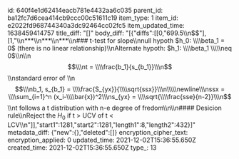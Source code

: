 id: 640f4e1d62414eacb781e4432aa6c035
parent_id: ba12fc7d6cea414cb9ccc00c51611c19
item_type: 1
item_id: e2022fd968744340a3dc92464cc02fc5
item_updated_time: 1638459414757
title_diff: "[]"
body_diff: "[{\"diffs\":[[0,\"699.5\\\n$$\"],[1,\"\\\n***\\\n***\\\n***\\\n### t-test for slope\\\nnull hypoth $h_0: \\\\beta_1 = 0$ (there is no linear relationship)\\\nAlternate hypoth: $h_1: \\\\beta_1 \\\\\neq 0$\\\n\\\n$$\\\nt = \\\\frac{b_1}{s_{b_1}}\\\n$$\\\nstandard error of \\\n$$\\\nb_1, s_{b_1} = \\\\frac{S_{yx}}{\\\\sqrt{ssx}}\\\n\\\\\newline\\\nssx = \\\\sum_{i=1}^n (x_i-\\\\bar{x})^2\\\ns_{yx} = \\\\sqrt{\\\\frac{sse}{n-2}}\\\n$$\\\nt follows a t distribution with n-e degree of fredom\\\n\\\n#### Desicion rule\\\nReject the $H_0$ if t > UCV of t < LCV\\\n\"]],\"start1\":1281,\"start2\":1281,\"length1\":8,\"length2\":432}]"
metadata_diff: {"new":{},"deleted":[]}
encryption_cipher_text: 
encryption_applied: 0
updated_time: 2021-12-02T15:36:55.650Z
created_time: 2021-12-02T15:36:55.650Z
type_: 13